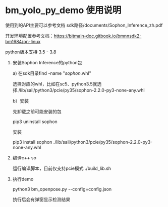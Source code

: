 # bm_yolo_py_demo 使用说明

使用到的API主要可以参考文档 sdk路径/documents/Sophon_Inference_zh.pdf

开发环境配置参考文档：https://bitmain-doc.gitbook.io/bmnnsdk2-bm1684/on-linux

python版本支持 3.5 - 3.8

1. 安装Sophon Inference的python包

   a) 在sdk目录find -name "*sophon*.whl"

     选择对应的whl，比如在sc5、python3.5就选择./lib/sail/python3/pcie/py35/sophon-2.2.0-py3-none-any.whl

   b）安装

     先卸载之前可能安装的包

     pip3 uninstall sophon

     安装

     pip3 install sophon ./lib/sail/python3/pcie/py35/sophon-2.2.0-py3-none-any.whl

2. 编译c++ so

     运行编译脚本，目前仅支持pcie模式
     ./build_lib.sh
3. 执行demo

    python3 bm_openpose.py --config=config.json

    执行后会有弹窗显示检测结果
